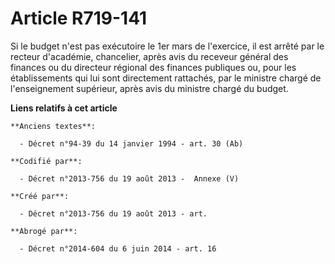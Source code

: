 # Article R719-141

Si le budget n'est pas exécutoire le 1er mars de l'exercice, il est arrêté par le recteur d'académie, chancelier, après avis
du receveur général des finances ou du directeur régional des finances publiques ou, pour les établissements qui lui sont
directement rattachés, par le ministre chargé de l'enseignement supérieur, après avis du ministre chargé du budget.

**Liens relatifs à cet article**

	**Anciens textes**:

	  - Décret n°94-39 du 14 janvier 1994 - art. 30 (Ab)

	**Codifié par**:

	  - Décret n°2013-756 du 19 août 2013 -  Annexe (V)

	**Créé par**:

	  - Décret n°2013-756 du 19 août 2013 - art.

	**Abrogé par**:

	  - Décret n°2014-604 du 6 juin 2014 - art. 16
